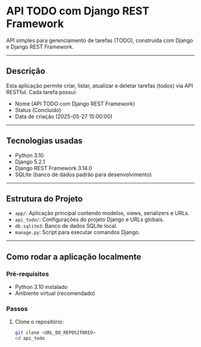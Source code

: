 # API TODO com Django REST Framework

API simples para gerenciamento de tarefas (TODO), construída com Django e Django REST Framework.

---

## Descrição

Esta aplicação permite criar, listar, atualizar e deletar tarefas (todos) via API RESTful. Cada tarefa possui:

- Nome (API TODO com Django REST Framework)
- Status (Concluido)
- Data de criação (2025-05-27 15:00:00)

---

## Tecnologias usadas

- Python 3.10
- Django 5.2.1
- Django REST Framework 3.14.0
- SQLite (banco de dados padrão para desenvolvimento)

---

## Estrutura do Projeto

- `app/`: Aplicação principal contendo modelos, views, serializers e URLs.
- `api_todo/`: Configurações do projeto Django e URLs globais.
- `db.sqlite3`: Banco de dados SQLite local.
- `manage.py`: Script para executar comandos Django.

---

## Como rodar a aplicação localmente

### Pré-requisitos

- Python 3.10 instalado
- Ambiente virtual (recomendado)

### Passos

1. Clone o repositório:
   ```bash
   git clone <URL_DO_REPOSITORIO>
   cd api_todo
